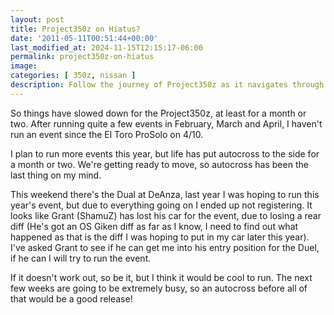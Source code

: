 ```yaml
---
layout: post
title: Project350z on Hiatus?
date: '2011-05-11T00:51:44+00:00'
last_modified_at: 2024-11-15T12:15:17-06:00
permalink: project350z-on-hiatus
image:
categories: [ 350z, nissan ]
description: Follow the journey of Project350z as it navigates through a hectic schedule, possible participation in the Dual at DeAnza, and imminent relocation pre...
---
```


So things have slowed down for the Project350z, at least for a month or two. After running quite a few events in February, March and April, I haven't run an event since the El Toro ProSolo on 4/10.

I plan to run more events this year, but life has put autocross to the side for a month or two. We're getting ready to move, so autocross has been the last thing on my mind.

This weekend there's the Dual at DeAnza, last year I was hoping to run this year's event, but due to everything going on I ended up not registering. It looks like Grant (ShamuZ) has lost his car for the event, due to losing a rear diff (He's got an OS Giken diff as far as I know, I need to find out what happened as that is the diff I was hoping to put in my car later this year). I've asked Grant to see if he can get me into his entry position for the Duel, if he can I will try to run the event.

If it doesn't work out, so be it, but I think it would be cool to run. The next few weeks are going to be extremely busy, so an autocross before all of that would be a good release!


